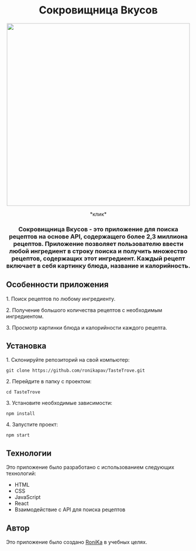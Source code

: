 <h1 align="center">Сокровищница Вкусов</h1>
<div align="center">
<a href="https://taste-trove-app.netlify.app/" target="_blank"><img align="center" src="https://i.ibb.co/DVg2tPM/2024-01-22-235657.png" height="500"/></a>
<p align="center"> *клик*</p>
</div>
<h3 align="center">Сокровищница Вкусов - это приложение для поиска рецептов на основе API, содержащего более 2,3 миллиона рецептов. Приложение позволяет пользователю ввести любой ингредиент в строку поиска и получить множество рецептов, содержащих этот ингредиент. Каждый рецепт включает в себя картинку блюда, название и калорийность.</h3>
<h2>Особенности приложения</h2>
<p>1. Поиск рецептов по любому ингредиенту.</p>
<p>2. Получение большого количества рецептов с необходимым ингредиентом.</p>
<p>3. Просмотр картинки блюда и калорийности каждого рецепта.</p>
<h2>Установка</h2>
<p>1. Склонируйте репозиторий на свой компьютер:</p>
<pre><code>git clone https://github.com/ronikapav/TasteTrove.git</code></pre>
<p>2. Перейдите в папку с проектом:</p>
<pre><code>cd TasteTrove</code></pre>
<p>3. Установите необходимые зависимости:</p>
<pre><code>npm install</code></pre>
<p>4. Запустите проект:</p>
<pre><code>npm start</code></pre>
<h2>Технологии</h2>
<p>Это приложение было разработано с использованием следующих технологий:</p>
<ul>
<li>HTML</li>
<li>CSS</li>
<li>JavaScript</li>
<li>React</li>
<li>Взаимодействие с API для поиска рецептов</li>
</ul>
<h2>Автор</h2>
Это приложение было создано <a href="https://t.me/ronikapav">RoniKa</a> в учебных целях.
